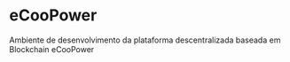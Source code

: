 # eCooPower
Ambiente de desenvolvimento da plataforma descentralizada baseada em Blockchain eCooPower 
